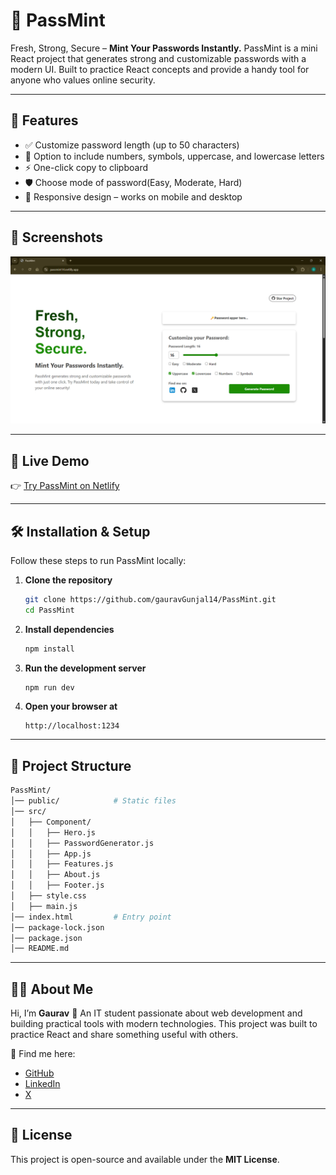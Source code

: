 # 🔑 PassMint

Fresh, Strong, Secure – **Mint Your Passwords Instantly.**
PassMint is a mini React project that generates strong and customizable passwords with a modern UI.
Built to practice React concepts and provide a handy tool for anyone who values online security.

---

## 🌟 Features

* ✅ Customize password length (up to 50 characters)
* 🔢 Option to include numbers, symbols, uppercase, and lowercase letters
* ⚡ One-click copy to clipboard
* 🛡️ Choose mode of password(Easy, Moderate, Hard)
* 📱 Responsive design – works on mobile and desktop

---

## 📸 Screenshots

![PassMint Screenshot](./public/screenshot.png)

---

## 🚀 Live Demo

👉 [Try PassMint on Netlify](https://passmint14.netlify.app/)

---

## 🛠️ Installation & Setup

Follow these steps to run PassMint locally:

1. **Clone the repository**

   ```bash
   git clone https://github.com/gauravGunjal14/PassMint.git
   cd PassMint
   ```

2. **Install dependencies**

   ```bash
   npm install
   ```

3. **Run the development server**

   ```bash
   npm run dev
   ```

4. **Open your browser at**

   ```
   http://localhost:1234
   ```

---

## 📂 Project Structure

```bash
PassMint/
│── public/            # Static files
│── src/
│   ├── Component/
│   │   ├── Hero.js
│   │   ├── PasswordGenerator.js
│   │   ├── App.js
│   │   ├── Features.js
│   │   ├── About.js
│   │   ├── Footer.js
│   ├── style.css
│   ├── main.js
│── index.html         # Entry point
│── package-lock.json
│── package.json
│── README.md
```

---

## 👨‍💻 About Me

Hi, I’m **Gaurav** 👋
An IT student passionate about web development and building practical tools with modern technologies.
This project was built to practice React and share something useful with others.

🔗 Find me here:

* [GitHub](https://github.com/gauravGunjal14)
* [LinkedIn](https://www.linkedin.com/in/gaurav-gunjal14/)
* [X](https://x.com/gaurav_gunjal14)

---

## 📜 License

This project is open-source and available under the **MIT License**.
